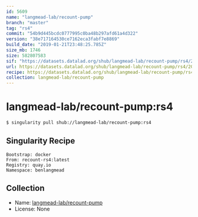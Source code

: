 ```yaml
---
id: 5609
name: "langmead-lab/recount-pump"
branch: "master"
tag: "rs4"
commit: "54b9d445bcdc0777995c0ba48b297afd61a4d322"
version: "38e717164530ce7162eca3fabf7e8869"
build_date: "2019-01-21T23:48:25.785Z"
size_mb: 1746
size: 582807583
sif: "https://datasets.datalad.org/shub/langmead-lab/recount-pump/rs4/2019-01-21-54b9d445-38e71716/38e717164530ce7162eca3fabf7e8869.simg"
url: https://datasets.datalad.org/shub/langmead-lab/recount-pump/rs4/2019-01-21-54b9d445-38e71716/
recipe: https://datasets.datalad.org/shub/langmead-lab/recount-pump/rs4/2019-01-21-54b9d445-38e71716/Singularity
collection: langmead-lab/recount-pump
---
```


# langmead-lab/recount-pump:rs4

```bash
$ singularity pull shub://langmead-lab/recount-pump:rs4
```

## Singularity Recipe

```singularity
Bootstrap: docker
From: recount-rs4:latest
Registry: quay.io
Namespace: benlangmead
```

## Collection

 - Name: [langmead-lab/recount-pump](https://github.com/langmead-lab/recount-pump)
 - License: None

